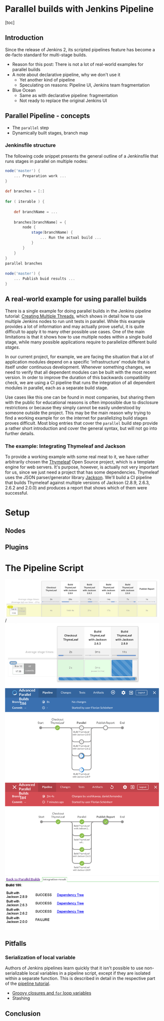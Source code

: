 # Parallel builds with Jenkins Pipeline
[toc]

## Introduction
Since the release of Jenkins 2, its scripted pipelines feature has become a de-facto standard for multi-stage builds.


* Reason for this post: There is not a lot of real-world examples for parallel builds
* A note about declarative pipeline, why we don't use it
    * Yet another kind of pipeline
    * Speculating on reasons: Pipeline UI, Jenkins team fragmentation
* Blue Ocean
    * Same as with declarative pipeline: fragmentation
    * Not ready to replace the original Jenkins UI

## Parallel Pipeline - concepts
* The ``parallel`` step
* Dynamically built stages, branch map

### Jenkinsfile structure

The following code snippet presents the general outline of a Jenkinsfile that runs stages in parallel on multiple nodes:

```groovy
node('master') {
    ... Preparation work ...
}

def branches = [:]

for ( iterable ) {

    def branchName = ...

    branches[branchName] = {
        node {
            stage(branchName) {
                ... Run the actual build ...
            }
        }
    }
}
parallel branches

node('master') {
    ... Publish buid results ...
}
```

## A real-world example for using parallel builds
There is a single example for doing parallel builds in the Jenkins pipeline tutorial: [Creating Multiple Threads](https://github.com/jenkinsci/pipeline-plugin/blob/master/TUTORIAL.md#creating-multiple-threads), which shows in detail how to use multiple Jenkins nodes to run unit tests in parallel. While this example provides a lot of information and may actually prove useful, it is quite difficult to apply it to many other possible use cases. One of the main limitations is that it shows how to use multiple nodes within a single build stage, while many possible applications require to parallelize different build _stages_.

In our current project, for example, we are facing the situation that a lot of application modules depend on a specific 'infrastructure' module that is itself under continuous development. Whenever something changes, we need to verify that all dependent modules can be built with the most recent version. In order to improve the duration of this backwards compatibility check, we are using a CI pipeline that runs the integration of all dependent modules in parallel, each as a separate build stage.

Use cases like this one can be found in most companies, but sharing them with the public for educational reasons is often impossible due to disclosure restrictions or because they simply cannot be easily understood by someone outside the project.
This may be the main reason why trying to find a working example for on the internet for parallelizing build stages proves difficult. Most blog entries that cover the ``parallel`` build step provide a rather short introduction and cover the general syntax, but will not go into further details.   

### The example: Integrating Thymeleaf and Jackson
To provide a working example with some real meat to it, we have rather arbitrarily chosen the [Thymeleaf](http://www.thymeleaf.org/) Open Source project, which is a template engine for web servers. It's purpose, however, is actually not very important for us, since we just need a project that has some dependencies.
Thymeleaf uses the JSON parser/generator library [Jackson](https://github.com/FasterXML/jackson). We'll build a CI pipeline that builds Thymeleaf against multiple versions of Jackson (2.8.9, 2.6.3, 2.6.2 and 2.0.0) and produces a report that shows which of them were successful.

# Setup
## Nodes
## Plugins

# The Pipeline Script

![Build in progress](images/jap-stage-view-after-build.png)
/![After build](images/jap-stage-view-build-in-progress.png)
![Build in progress](images/jap-blue-ocean-build-in-progress.png)
![After build](images/jap-blue-ocean-after-build.png)
![Build result](images/jap-integration-result.png)

## Pitfalls
### Serialization of local variable
Authors of Jenkins pipelines learn quickly that it isn't possible to use non-serializable local variables in a pipeline script, except if they are isolated within a separate function. This is described in detail in the respective part of the [pipeline tutorial](https://github.com/jenkinsci/pipeline-plugin/blob/master/TUTORIAL.md#serializing-local-variables).
* [Groovy closures and ``for`` loop variables](http://blog.freeside.co/2013/03/29/groovy-gotcha-for-loops-and-closure-scope/)
* Stashing

## Conclusion
